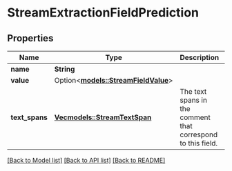 # StreamExtractionFieldPrediction

## Properties

Name | Type | Description | Notes
------------ | ------------- | ------------- | -------------
**name** | **String** |  | 
**value** | Option<[**models::StreamFieldValue**](StreamFieldValue.md)> |  | 
**text_spans** | [**Vec<models::StreamTextSpan>**](StreamTextSpan.md) | The text spans in the comment that correspond to this field. | 

[[Back to Model list]](../README.md#documentation-for-models) [[Back to API list]](../README.md#documentation-for-api-endpoints) [[Back to README]](../README.md)


